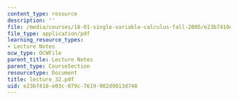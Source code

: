 ```yaml
---
content_type: resource
description: ''
file: /media/courses/18-01-single-variable-calculus-fall-2005/e23b7410e03c079c7619902d9013d748_lecture_32.pdf
file_type: application/pdf
learning_resource_types:
- Lecture Notes
ocw_type: OCWFile
parent_title: Lecture Notes
parent_type: CourseSection
resourcetype: Document
title: lecture_32.pdf
uid: e23b7410-e03c-079c-7619-902d9013d748
---
```

